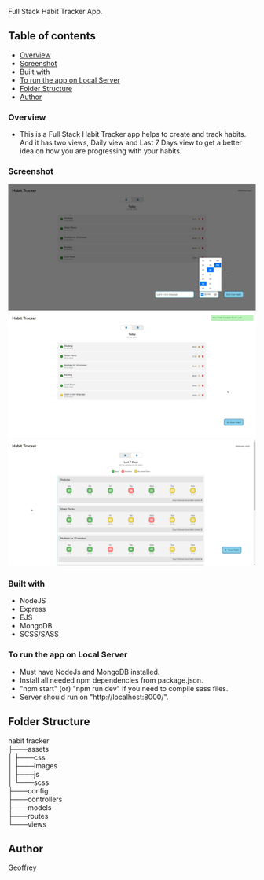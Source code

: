 Full Stack Habit Tracker App.

## Table of contents

- [Overview](#overview)
- [Screenshot](#screenshot)
- [Built with](#built-with)
- [To run the app on Local Server](#to-run-the-app-on-local-server)
- [Folder Structure](#folder-structure)
- [Author](#author)

### Overview

- This is a Full Stack Habit Tracker app helps to create and track habits. And it has two views, Daily view and Last 7 Days view to get a better idea on how you are progressing with your habits.

### Screenshot

![](assets/images/1.png)
![](assets/images/2.png)
![](assets/images/3.png)

### Built with

- NodeJS
- Express
- EJS
- MongoDB
- SCSS/SASS

### To run the app on Local Server

- Must have NodeJs and MongoDB installed.
- Install all needed npm dependencies from package.json.
- "npm start" (or) "npm run dev" if you need to compile sass files.
- Server should run on "http://localhost:8000/".

## Folder Structure

habit tracker <br>
├───assets <br>
│ ├───css <br>
│ ├───images <br>
│ ├───js <br>
│ └───scss <br>
├───config <br>
├───controllers <br>
├───models <br>
├───routes <br>
└───views <br>

## Author

Geoffrey
